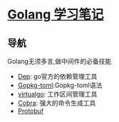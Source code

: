 # [Golang 学习笔记](https://www.gitbook.com/book/henryz/study-golang)

## 导航
Golang无须多言,做中间件的必备技能

- [Dep](https://github.com/golang/dep): go官方的依赖管理工具
- [Gopkg-toml](https://github.com/golang/dep/blob/master/docs/Gopkg.toml.md):Gopkg-toml语法
- [virtualgo](https://github.com/GetStream/vg#workspace-import-modes): 工作区间管理工具
- [Cobra](https://github.com/spf13/cobra): 强大的命令生成工具
- [Protobuf](https://github.com/golang/protobuf)

